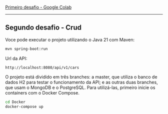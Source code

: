 [Primeiro desafio - Google Colab](https://colab.research.google.com/drive/1n4s36CIBO7L7ZBoiX8na6FvHZRLzI9lM#scrollTo=e0x0XU5hv8d4)

---

## Segundo desafio - Crud

Voce pode executar o projeto utilizando o Java 21 com Maven:

```bash
mvn spring-boot:run
```

Url da API:

`http://localhost:8080/api/v1/cars`

O projeto está dividido em três branches: a master, que utiliza o banco de dados H2 para testar o funcionamento da API; e as outras duas branches, que usam o MongoDB e o PostgreSQL. Para utilizá-las, primeiro inicie os containers com o Docker Compose.

```bash
cd Docker
docker-compose up
```
